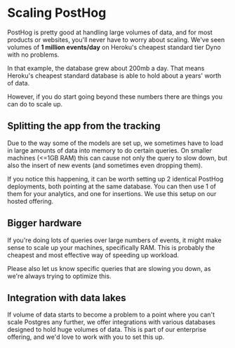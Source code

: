 # Scaling PostHog

PostHog is pretty good at handling large volumes of data, and for most products or websites, you'll never have to worry about scaling. We've seen volumes of **1 million events/day** on Heroku's cheapest standard tier Dyno with no problems.

In that example, the database grew about 200mb a day. That means Heroku's cheapest standard database is able to hold about a years' worth of data.

However, if you do start going beyond these numbers there are things you can do to scale up.

## Splitting the app from the tracking

Due to the way some of the models are set up, we sometimes have to load in large amounts of data into memory to do certain queries. On smaller machines (<=1GB RAM) this can cause not only the query to slow down, but also the insert of new events (and sometimes even dropping them).

If you notice this happening, it can be worth setting up 2 identical PostHog deployments, both pointing at the same database. You can then use 1 of them for your analytics, and one for insertions. We use this setup on our hosted offering.

## Bigger hardware

If you're doing lots of queries over large numbers of events, it might make sense to scale up your machines, specifically RAM. This is probably the cheapest and most effective way of speeding up workload.

Please also let us know specific queries that are slowing you down, as we're always trying to optimize this.

## Integration with data lakes

If volume of data starts to become a problem to a point where you can't scale Postgres any further, we offer integrations with various databases designed to hold huge volumes of data. This is part of our enterprise offering, and we'd love to work with you to set this up.


